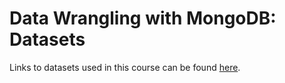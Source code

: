 # Data Wrangling with MongoDB: Datasets
Links to datasets used in this course can be found [here](https://www.udacity.com/wiki/ud032?_ga=1.235599748.463903328.1463823313#!#lesson-3-data-quality).

